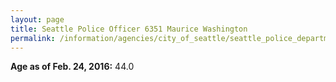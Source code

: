 ```yaml
---
layout: page
title: Seattle Police Officer 6351 Maurice Washington
permalink: /information/agencies/city_of_seattle/seattle_police_department/copbook/6351/
---
```


**Age as of Feb. 24, 2016:** 44.0
